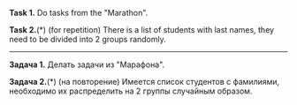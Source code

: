 **Task 1.**
Do tasks from the "Marathon".

**Task 2.**(*) (for repetition)
There is a list of students with last names, they need to be divided into 2 groups
randomly.

___________________________

**Задача 1.**
Делать задачи из "Марафона".

**Задача 2.**(*) (на повторение)
Имеется список студентов с фамилиями, необходимо их распределить на 2 группы 
случайным образом.








